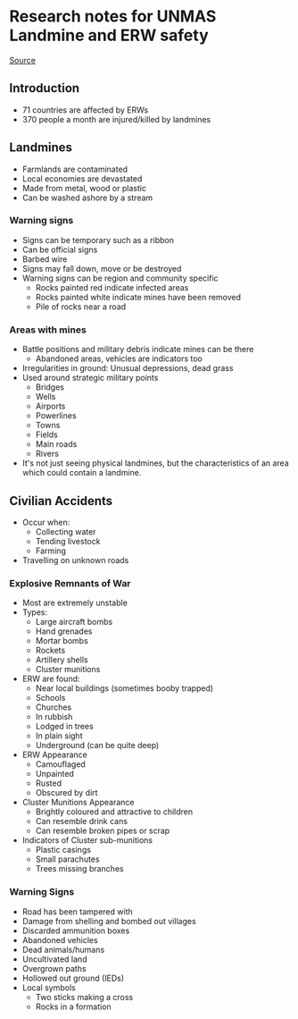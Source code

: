 # Research notes for UNMAS Landmine and ERW safety

[Source](https://itunes.apple.com/us/app/unmas-landmine-erw-safety/id720063438?ls=1&mt=8)

## Introduction

- 71 countries are affected by ERWs
- 370 people a month are injured/killed by landmines

## Landmines

- Farmlands are contaminated
- Local economies are devastated
- Made from metal, wood or plastic
- Can be washed ashore by a stream

### Warning signs

- Signs can be temporary such as a ribbon
- Can be official signs
- Barbed wire
- Signs may fall down, move or be destroyed
- Warning signs can be region and community specific
  - Rocks painted red indicate infected areas
  - Rocks painted white indicate mines have been removed
  - Pile of rocks near a road

### Areas with mines

- Battle positions and military debris indicate mines can be there
  - Abandoned areas, vehicles are indicators too
- Irregularities in ground: Unusual depressions, dead grass
- Used around strategic military points
  - Bridges
  - Wells
  - Airports
  - Powerlines
  - Towns
  - Fields
  - Main roads
  - Rivers
- It's not just seeing physical landmines, but the characteristics of an area
which could contain a landmine.

## Civilian Accidents

- Occur when:
  - Collecting water
  - Tending livestock
  - Farming
- Travelling on unknown roads

### Explosive Remnants of War

- Most are extremely unstable
- Types:
  - Large aircraft bombs
  - Hand grenades
  - Mortar bombs
  - Rockets
  - Artillery shells
  - Cluster munitions
- ERW are found:
  - Near local buildings (sometimes booby trapped)
  - Schools
  - Churches
  - In rubbish
  - Lodged in trees
  - In plain sight
  - Underground (can be quite deep)
- ERW Appearance
  - Camouflaged
  - Unpainted
  - Rusted
  - Obscured by dirt
- Cluster Munitions Appearance
  - Brightly coloured and attractive to children
  - Can resemble drink cans
  - Can resemble broken pipes or scrap
- Indicators of Cluster sub-munitions
  - Plastic casings
  - Small parachutes
  - Trees missing branches

### Warning Signs

- Road has been tampered with
- Damage from shelling and bombed out villages
- Discarded ammunition boxes
- Abandoned vehicles
- Dead animals/humans
- Uncultivated land
- Overgrown paths
- Hollowed out ground (IEDs)
- Local symbols
  - Two sticks making a cross
  - Rocks in a formation
